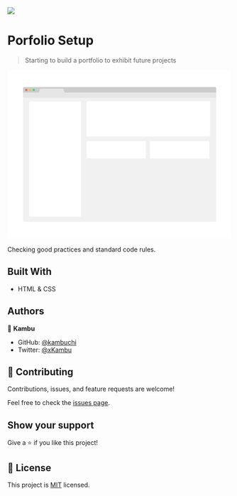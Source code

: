 ![](https://img.shields.io/badge/Microverse-blueviolet)

# Porfolio Setup
> Starting to build a portfolio to exhibit future projects

![screenshot](./app_screenshot.png)

Checking good practices and standard code rules.

## Built With

- HTML & CSS


## Authors

👤 **Kambu**

- GitHub: [@kambuchi](https://github.com/kambuchi)
- Twitter: [@xKambu](https://twitter.com/xKambu)


## 🤝 Contributing

Contributions, issues, and feature requests are welcome!

Feel free to check the [issues page](../../issues/).

## Show your support

Give a ⭐️ if you like this project!


## 📝 License

This project is [MIT](./MIT.md) licensed.
